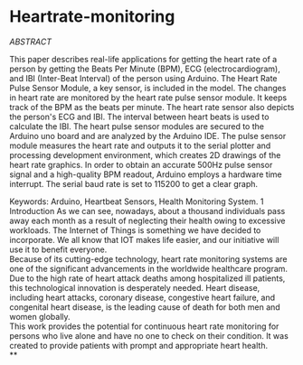 # Heartrate-monitoring


 *ABSTRACT*



This paper describes real-life applications for getting the heart rate of a person by getting the Beats Per Minute (BPM), ECG (electrocardiogram), and IBI (Inter-Beat Interval) of the person using Arduino. The Heart Rate Pulse Sensor Module, a key sensor, is included in the model. The changes in heart rate are monitored by the heart rate pulse sensor module. It keeps track of the BPM as the beats per minute. The heart rate sensor also depicts the person's ECG and IBI. The interval between heart beats is used to calculate the IBI. The heart pulse sensor modules are secured to the Arduino uno board and are analyzed by the Arduino IDE. The pulse sensor module measures the heart rate and outputs it to the serial plotter and processing development environment, which creates 2D drawings of the heart rate graphics. In order to obtain an accurate 500Hz pulse sensor signal and a high-quality BPM readout, Arduino employs a hardware time interrupt. The serial baud rate is set to 
115200 to get a clear graph. 
 
 
Keywords: Arduino, Heartbeat Sensors, Health Monitoring System. 
1	Introduction 
As we can see, nowadays, about a thousand individuals pass away each month as a result of neglecting their health owing to excessive workloads. The Internet of Things is something we have decided to incorporate. We all know that IOT makes life easier, and our initiative will use it to benefit everyone.  
Because of its cutting-edge technology, heart rate monitoring systems are one of the significant advancements in the worldwide healthcare program. Due to the high rate of heart attack deaths among hospitalized ill patients, this technological innovation is desperately needed. Heart disease, including heart attacks, coronary disease, congestive heart failure, and congenital heart disease, is the leading cause of death for both men and women globally.  
This work provides the potential for continuous heart rate monitoring for persons who live alone and have no one to check on their condition. It was created to provide patients with prompt and appropriate heart health.  
**
